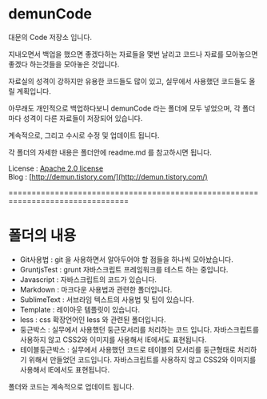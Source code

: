 demunCode
=========


대문의 Code 저장소 입니다.

지내오면서 백업을 했으면 좋겠다하는 자료들을 몇번 날리고 코드나 자료를 모아놓으면 좋겠다 하는것들을 모아놓은 것입니다.

자료실의 성격이 강하지만 유용한 코드들도 많이 있고, 실무에서 사용했던 코드들도 올릴 계획입니다.

아무래도 개인적으로 백업하다보니 demunCode 라는 폴더에 모두 넣었으며, 각 폴더마다 성격이 다른 자료들이 저장되어 있습니다.

계속적으로, 그리고 수시로 수정 및 업데이트 됩니다.

각 폴더의 자세한 내용은 폴더안에 readme.md 를 참고하시면 됩니다.

License : [Apache 2.0 license](http://www.apache.org/licenses/)         
Blog : [http://demun.tistory.com/](http://demun.tistory.com/)

================================================================================

# 폴더의 내용

- Git사용법 : git 을 사용하면서 알아두어야 할 점들을 하나씩 모아놨습니다.
- GruntjsTest : grunt 자바스크립트 프레임워크를 테스트 하는 중입니다.
- Javascript : 자바스크립트의 코드가 있습니다.
- Markdown : 마크다운 사용법과 관련한 폴더입니다.
- SublimeText : 서브라임 텍스트의 사용법 및 팁이 있습니다.
- Template : 레이아웃 템플릿이 있습니다.
- less : css 확장언어인 less 와 관련된 폴더입니다.
- 둥근박스 : 실무에서 사용했던 둥근모서리를 처리하는 코드 입니다. 자바스크립트를 사용하지 않고 CSS2와 이미지를 사용해서 IE에서도 표현됩니다.
- 테이블둥근박스 : 실무에서 사용했던 코드로 테이블의 모서리를 둥근형태로 처리하기 위해서 만들었던 코드입니다. 자바스크립트를 사용하지 않고 CSS2와 이미지를 사용해서 IE에서도 표현됩니다.

폴더와 코드는 계속적으로 업데이트 됩니다.